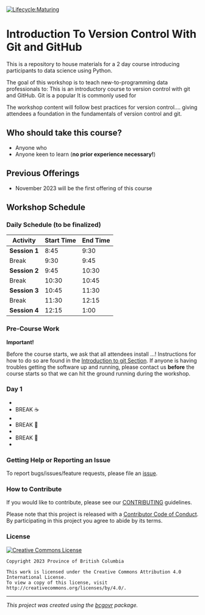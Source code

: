 [![Lifecycle:Maturing](https://img.shields.io/badge/Lifecycle-Maturing-007EC6)](<Redirect-URL>)

Introduction To Version Control With Git and GitHub
============================

This is a repository to house materials for a 2 day course introducing participants to data science using Python.

The goal of this workshop is to teach new-to-programming data professionals to:
This is an introductory course to version control with git and GitHub.
Git is a popular 
It is commonly used for  

The workshop content will follow best practices for version control.... giving attendees a foundation in the fundamentals of version control and git.

## Who should take this course?

 * Anyone who 
 * Anyone keen to learn (**no prior experience necessary!**)

## Previous Offerings

 * November 2023 will be the first offering of this course

## Workshop Schedule

### Daily Schedule (**to be finalized**)

| Activity      | Start Time | End Time |
| ------------- | ---------- | -------- |
| **Session 1** | 8:45       | 9:30     |
| Break         | 9:30       | 9:45     |
| **Session 2** | 9:45       | 10:30    |
| Break         | 10:30      | 10:45    |
| **Session 3** | 10:45      | 11:30    |
| Break         | 11:30      | 12:15    |
| **Session 4** | 12:15      | 1:00     |

### Pre-Course Work

**Important!**

Before the course starts, we ask that all attendees install ...! Instructions for how to do so are found in the [Introduction to git Section](). If anyone is having troubles getting the software up and running, please contact us **before** the course starts so that we can hit the ground running during the workshop. 

### Day 1

 * 
 * BREAK ☕
 * 
 * BREAK  🍍
 * 
 * BREAK 🍩
 * 

### Getting Help or Reporting an Issue


To report bugs/issues/feature requests, please file an [issue](https://github.com/bcgov/ds-intro-to-git/issues/).

### How to Contribute

If you would like to contribute, please see our [CONTRIBUTING](CONTRIBUTING.md) guidelines.

Please note that this project is released with a [Contributor Code of Conduct](CODE_OF_CONDUCT.md). By participating in this project you agree to abide by its terms.

### License

[![Creative Commons License](https://i.creativecommons.org/l/by/4.0/88x31.png)](http://creativecommons.org/licenses/by/4.0/)

```
Copyright 2023 Province of British Columbia

This work is licensed under the Creative Commons Attribution 4.0 International License.
To view a copy of this license, visit http://creativecommons.org/licenses/by/4.0/.
```
---
*This project was created using the [bcgovr](https://github.com/bcgov/bcgovr) package.* 
